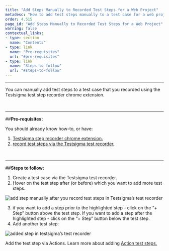 ```yaml
---
title: "Add Steps Manually to Recorded Test Steps for a Web Project"
metadesc: "How to add test steps manually to a test case for a web project, recorded using Testsigma’s test recorder"
order: 4.515
page_id: "Add Steps Manually to Recorded Test Steps for a Web Project"
warning: false
contextual_links:
- type: section
  name: "Contents"
- type: link
  name: "Pre-requisites"
  url: "#pre-requisites"
- type: link
  name: "Steps to follow"
  url: "#steps-to-follow"
---
```


---

You can manually add test steps to a test case that you recorded using the Testsigma test step recorder chrome extension. 

&emsp;

---
##**Pre-requisites:**

You should already know how-to, or have:

 1. [Testsigma step recorder chrome extension.](https://testsigma.com/docs/test-step-recorder/install-chrome-extension/)
 2. [record test steps via the Testsigma test recorder.](https://testsigma.com/docs/test-cases/create-steps-recorder/web-apps/overview/)

&emsp;

---
##**Steps to follow:**

 1. Create a test case via the Testsigma test recorder. 
 2. Hover on the test step after (or before) which you want to add more test steps. 	

![add step manually after you record test steps in Testsigma’s test recorder](https://docs.testsigma.com/images/add-steps-manually/add-step-manually-recorded-test-steps-testsigma-recorder.png)

 3. if you want to add a step prior to the highlighted step - click on the “+ Step” button above the test step. If you want to add a step after the highlighted step - click on the “+ Step” button below the test step. 
 4. Add another test step:

![added step in testsigma’s test recorder](https://docs.testsigma.com/images/add-steps-manually/added-step-testsigma-recorder.png)

Add the test step via Actions.  Learn more about adding [Action test steps.](https://testsigma.com/docs/test-cases/step-types/natural-language/)



